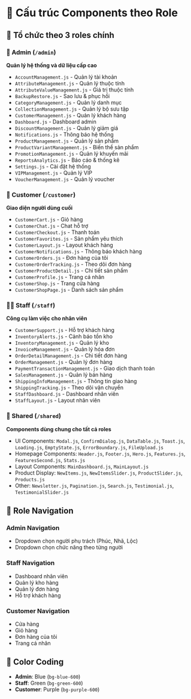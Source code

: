 # 📁 Cấu trúc Components theo Role

## 🎯 Tổ chức theo 3 roles chính

### 👑 Admin (`/admin`)
**Quản lý hệ thống và dữ liệu cấp cao**
- `AccountManagement.js` - Quản lý tài khoản
- `AttributeManagement.js` - Quản lý thuộc tính
- `AttributeValueManagement.js` - Giá trị thuộc tính
- `BackupRestore.js` - Sao lưu & phục hồi
- `CategoryManagement.js` - Quản lý danh mục
- `CollectionManagement.js` - Quản lý bộ sưu tập
- `CustomerManagement.js` - Quản lý khách hàng
- `Dashboard.js` - Dashboard admin
- `DiscountManagement.js` - Quản lý giảm giá
- `Notifications.js` - Thông báo hệ thống
- `ProductManagement.js` - Quản lý sản phẩm
- `ProductVariantManagement.js` - Biến thể sản phẩm
- `PromotionManagement.js` - Quản lý khuyến mãi
- `ReportsAnalytics.js` - Báo cáo & thống kê
- `Settings.js` - Cài đặt hệ thống
- `VIPManagement.js` - Quản lý VIP
- `VoucherManagement.js` - Quản lý voucher

### 👤 Customer (`/customer`)
**Giao diện người dùng cuối**
- `CustomerCart.js` - Giỏ hàng
- `CustomerChat.js` - Chat hỗ trợ
- `CustomerCheckout.js` - Thanh toán
- `CustomerFavorites.js` - Sản phẩm yêu thích
- `CustomerLayout.js` - Layout khách hàng
- `CustomerNotifications.js` - Thông báo khách hàng
- `CustomerOrders.js` - Đơn hàng của tôi
- `CustomerOrderTracking.js` - Theo dõi đơn hàng
- `CustomerProductDetail.js` - Chi tiết sản phẩm
- `CustomerProfile.js` - Trang cá nhân
- `CustomerShop.js` - Trang cửa hàng
- `CustomerShopPage.js` - Danh sách sản phẩm

### 👨‍💼 Staff (`/staff`)
**Công cụ làm việc cho nhân viên**
- `CustomerSupport.js` - Hỗ trợ khách hàng
- `InventoryAlerts.js` - Cảnh báo tồn kho
- `InventoryManagement.js` - Quản lý kho
- `InvoiceManagement.js` - Quản lý hóa đơn
- `OrderDetailManagement.js` - Chi tiết đơn hàng
- `OrderManagement.js` - Quản lý đơn hàng
- `PaymentTransactionManagement.js` - Giao dịch thanh toán
- `SalesManagement.js` - Quản lý bán hàng
- `ShippingInfoManagement.js` - Thông tin giao hàng
- `ShippingTracking.js` - Theo dõi vận chuyển
- `StaffDashboard.js` - Dashboard nhân viên
- `StaffLayout.js` - Layout nhân viên

### 🤝 Shared (`/shared`)
**Components dùng chung cho tất cả roles**
- UI Components: `Modal.js`, `ConfirmDialog.js`, `DataTable.js`, `Toast.js`, `Loading.js`, `EmptyState.js`, `ErrorBoundary.js`, `FileUpload.js`
- Homepage Components: `Header.js`, `Footer.js`, `Hero.js`, `Features.js`, `FeaturesSecond.js`, `Stats.js`
- Layout Components: `MainDashboard.js`, `MainLayout.js`
- Product Display: `NewItems.js`, `NewItemsSlider.js`, `ProductSlider.js`, `Products.js`
- Other: `Newsletter.js`, `Pagination.js`, `Search.js`, `Testimonial.js`, `TestimonialSlider.js`

## 🔄 Role Navigation

### Admin Navigation
- Dropdown chọn người phụ trách (Phúc, Nhã, Lộc)
- Dropdown chọn chức năng theo từng người

### Staff Navigation  
- Dashboard nhân viên
- Quản lý kho hàng
- Quản lý đơn hàng
- Hỗ trợ khách hàng

### Customer Navigation
- Cửa hàng
- Giỏ hàng
- Đơn hàng của tôi  
- Trang cá nhân

## 🎨 Color Coding
- **Admin**: Blue (`bg-blue-600`)
- **Staff**: Green (`bg-green-600`) 
- **Customer**: Purple (`bg-purple-600`)